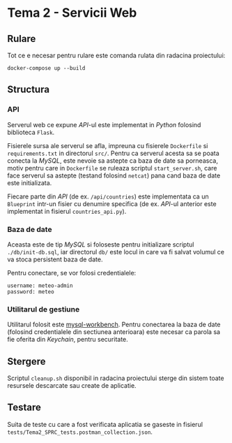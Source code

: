 # Tema 2 - Servicii Web


## Rulare
Tot ce e necesar pentru rulare este comanda rulata din radacina proiectului:
```
docker-compose up --build
```

## Structura
### API
Serverul web ce expune *API*-ul este implementat in *Python* folosind biblioteca
`Flask`.

Fisierele sursa ale serverul se afla, impreuna cu fisierele `Dockerfile` si
`requirements.txt` in directorul `src/`. Pentru ca serverul acesta sa se poata
conecta la *MySQL*, este nevoie sa astepte ca baza de date sa porneasca, motiv
pentru care in `Dockerfile` se ruleaza scriptul `start_server.sh`, care face
serverul sa astepte (testand folosind `netcat`) pana cand baza de date este
initializata.

Fiecare parte din *API* (de ex. `/api/countries`) este implementata ca un
`Blueprint` intr-un fisier cu denumire specifica (de ex. *API*-ul anterior este
implementat in fisierul `countries_api.py`).

### Baza de date
Aceasta este de tip *MySQL* si foloseste pentru initializare scriptul
`./db/init-db.sql`, iar directorul `db/` este locul in care va fi salvat volumul
ce va stoca persistent baza de date.

Pentru conectare, se vor folosi credentialele:
```
username: meteo-admin
password: meteo
```

### Utilitarul de gestiune
Utilitarul folosit este
[mysql-workbench](https://hub.docker.com/r/linuxserver/mysql-workbench). Pentru
conectarea la baza de date (folosind credentialele din sectiunea anterioara)
este necesar ca parola sa fie oferita din *Keychain*, pentru securitate.

## Stergere
Scriptul `cleanup.sh` disponibil in radacina proiectului sterge din sistem toate
resursele descarcate sau create de aplicatie.

## Testare
Suita de teste cu care a fost verificata aplicatia se gaseste in fisierul
`tests/Tema2_SPRC_tests.postman_collection.json`.
